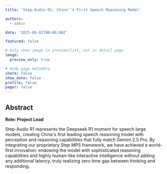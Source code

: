 ```yaml
---
title: 'Step-Audio R1: China''s First Speech Reasoning Model'

authors:
  - admin

date: '2025-09-01T00:00:00Z'

featured: false

# Only show image in preview/list, not in detail page
image:
  preview_only: true

# Hide page metadata
share: false
show_date: false
profile: false
pager: false
---
```


## Abstract

**Role: Project Lead**

Step-Audio R1 represents the Deepseek R1 moment for speech large models, creating China's first leading speech reasoning model with perception and reasoning capabilities that fully match Gemini 2.5 Pro. By integrating our proprietary Step MPS framework, we have achieved a world-first innovation: endowing the model with sophisticated reasoning capabilities and highly human-like interactive intelligence without adding any additional latency, truly realizing zero time gap between thinking and responding.
